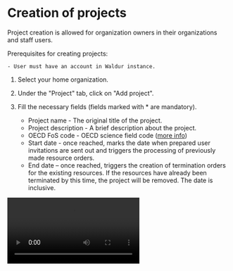# Creation of projects

Project creation is allowed for organization owners in their organizations and staff users.

Prerequisites for creating projects:

    - User must have an account in Waldur instance.

1. Select your home organization.
2. Under the "Project" tab, click on "Add project".
3. Fill the necessary fields (fields marked with * are mandatory).

    - Project name - The original title of the project.
    - Project description - A brief description about the project.
    - OECD FoS code - OECD science field code ([more info](https://joinup.ec.europa.eu/collection/eu-semantic-interoperability-catalogue/solution/field-science-and-technology-classification/about))
    - Start date - once reached, marks the date when prepared user invitations are sent out and triggers the processing of previously made resource orders.
    - End date – once reached, triggers the creation of termination orders for the existing resources. If the resources have already been terminated by this time, the project will be removed. The date is inclusive.

![type:video](../img/create_project.mp4)